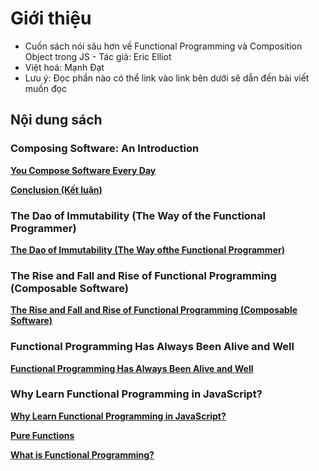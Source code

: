 # Giới thiệu

- Cuốn sách nói sâu hơn về Functional Programming và Composition Object trong JS - Tác giả: Eric Elliot
- Việt hoá: Mạnh Đạt
- Lưu ý: Đọc phần nào có thể link vào link bên dưới sẽ dẫn đến bài viết muốn đọc

## Nội dung sách

### Composing Software: An Introduction

[**You Compose Software Every Day**](https://github.com/rubysky17/Composing_Function/blob/main/Composing-Software-An-Introduction/You-Compose-software-Every-Day.md)

[**Conclusion (Kết luận)**](https://github.com/rubysky17/Composing_Function/blob/main/Composing-Software-An-Introduction/Conclusion.md)

### The Dao of Immutability (The Way of the Functional Programmer)

[**The Dao of Immutability (The Way ofthe Functional Programmer)**](https://github.com/rubysky17/Composing_Function/blob/main/The-Dao-of-Immutability/index.md)

### The Rise and Fall and Rise of Functional Programming (Composable Software)

[**The Rise and Fall and Rise of Functional Programming (Composable Software)**](https://github.com/rubysky17/Composing_Function/blob/main/The-rise-and-fall-and-rise-of-functional-proggramming/index.md)

### Functional Programming Has Always Been Alive and Well

[**Functional Programming Has Always Been Alive and Well**](https://github.com/rubysky17/Composing_Function/blob/main/Functional-Programming-Has-always-been-alive-and-well/index.md)

### Why Learn Functional Programming in JavaScript?

[**Why Learn Functional Programming in JavaScript?**](https://github.com/rubysky17/Composing_Function/blob/main/Why-Learn-Functional-Programming-in-JavaScript/index.md)

[**Pure Functions**](https://github.com/rubysky17/Composing_Function/blob/main/Pure-Function/index.md)

[**What is Functional Programming?**](https://github.com/rubysky17/Composing_Function/blob/main/what-is-functional-programming/index.md)
